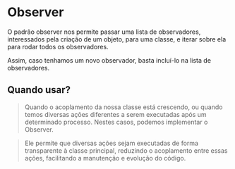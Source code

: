 
# Observer

O padrão observer nos permite passar uma lista de observadores, interessados pela criação de um objeto, para uma classe, e iterar sobre ela para rodar todos os observadores.

Assim, caso tenhamos um novo observador, basta incluí-lo na lista de observadores.

## Quando usar?

> Quando o acoplamento da nossa classe está crescendo, ou quando temos diversas ações diferentes a serem executadas após um determinado processo. Nestes casos, podemos implementar o Observer.

> Ele permite que diversas ações sejam executadas de forma transparente à classe principal, reduzindo o acoplamento entre essas ações, facilitando a manutenção e evolução do código.
